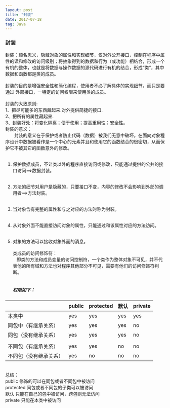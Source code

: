 ```yaml
---
layout: post
title: "封装"
date: 2017-07-18  
tag: Java 
---
```




### 封装

封装：顾名思义，隐藏对象的属性和实现细节，仅对外公开接口，控制在程序中属性的读和修改的访问级别；将抽象得到的数据和行为（或功能）相结合，形成一个有机的整体，也就是将数据与操作数据的源代码进行有机的结合，形成“类”，其中数据和函数都是类的成员。<br>
<br>
封装的目的是增强安全性和简化编程，使用者不必了解具体的实现细节，而只是要通过 外部接口，一特定的访问权限来使用类的成员。 <br>
<br>
封装的大致原则:<br>
1、把尽可能多的东西藏起来.对外提供简捷的接口. <br>
2、把所有的属性藏起来. <br>
3、封装好处：将变化隔离；便于使用；提高重用性；安全性。<br>
封装的意义：<br>
　　封装的意义在于保护或者防止代码（数据）被我们无意中破坏。在面向对象程序设计中数据被看作是一个中心的元素并且和使用它的函数结合的很密切，从而保护它不被其它的函数意外的修改。<br>
<br>

1. 保护数据成员，不让类以外的程序直接访问或修改，只能通过提供的公共的接口访问==&gt;数据封装。<br>
   <br>

2. 方法的细节对用户是隐藏的，只要接口不变，内容的修改不会影响到外部的调用者==&gt;方法封装。 <br>
   <br>

3. 当对象含有完整的属性和与之对应的方法时称为封装。<br>
   <br>

4. 从对象外面不能直接访问对象的属性，只能通过和该属性对应的方法访问。<br>
   <br>

5. 对象的方法可以接收对象外面的消息。<br>
   <br>
   类成员的访问修饰符：<br>
   &nbsp; &nbsp;即类的方法和成员变量的访问控制符，一个类作为整体对象不可见，并不代表他的所有域和方法也对程序其他部分不可见，需要有他们的访问修饰符判断。<br>
   <br>

   ##### 权限如下：

|             | public | protected | 默认   | private |
| ----------- | ------ | --------- | ---- | ------- |
| 本类中         | yes    | yes       | yes  | yes     |
| 同包中（有继承关系）  | yes    | yes       | yes  | no      |
| 同包（没有继承关系）  | yes    | yes       | yes  | no      |
|             |        |           |      |         |
| 不同包（有继承关系）  | yes    | yes       | no   | no      |
| 不同包（没有继承关系） | yes    | no        | no   | no      |


<br>
总结：<br>
 public 修饰的可以在同包或者不同包中被访问<br>
 protected 同包或者不同包的子类可以被访问<br>
 默认 只能在自己的包中被访问，跨包则无法访问<br>
 private 只能在本类中被访问<br>
<br>
<br>
